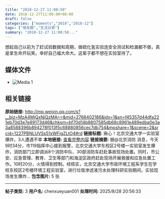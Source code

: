 ```yaml
---
title: "2018-12-27 11:00:58"
date: 2018-12-27T11:00:00+08:00
draft: false
categories: ["moments","2018","2018-12"]
tags: ["朋友圈","生活记录"]
summary: "2018-12-27 11:00:58..."
---
```


想起自己以前为了赶试验数据和周期，做硫化氢实验连安全测试和检漏都不做，真是拿生命开玩笑。幸好自己福大命大。这辈子都不想在实验室待了。

## 媒体文件

- ![Media 1](/Moments/photos/2018-12-27/201812271100580.jpg)

## 相关链接

**原始链接:** http://mp.weixin.qq.com/s?__biz=MzA4MjQxNjQzMA==&mid=2768402186&idx=1&sn=f45357d44dfa221eb70d3e7e89173d46&chksm=bf70d14b8807585db68c8961e489edba0e3a3a8588396b894278f013f5c68880856cec7db754&mpshare=1&scene=2&srcid=1227PBNLUVSs51xWFigZLtO4#rd
**链接标题:** 揪心！北京交通大学一实验室爆炸，3人遭遇不幸
**本地链接:** [查看完整内容](/link_content/2018/12/2018-12-27-1/link_content/)
**链接摘要:** 据@北京消防 消息，今天9时34分，市119指挥中心接到报警，北京交通大学东校区2号楼一实验室发生爆炸，消防部门立即调派8个消防中队、30部消防车赶赴事故现场处置。同时，市公安、应急管理、教育、卫生等部门和海淀区政府赶赴现场开展救援和应急处置工作。10时20分，火情得到控制。经核实，北京交通大学市政环境工程系学生在学校东校区2号楼环境工程实验室，进行垃圾渗滤液污水处理科研实验期间，实验现场发生爆炸...
**包含图片:** 5 张

---

**帖子类型:** 3
**用户名:** chenxueyuan001
**处理时间:** 2025/8/28 20:56:33